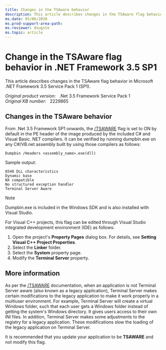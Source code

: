 ```yaml
---
title: Changes in the TSAware behavior
description: This article describes changes in the TSAware flag behavior in .NET Framework 3.5 SP1.
ms.date: 05/06/2020
ms.prod-support-area-path: 
ms.reviewer: dougste
ms.topic: article
---
```

# Change in the TSAware flag behavior in .NET Framework 3.5 SP1

This article describes changes in the TSAware flag behavior in Microsoft .NET Framework 3.5 Service Pack 1 (SP1).

_Original product version:_ &nbsp; .Net 3.5 Framework Service Pack 1  
_Original KB number:_ &nbsp; 2229865

## Changes in the TSAware behavior

From .Net 3.5 Framework SP1 onwards, the [/TSAWARE](/previous-versions/visualstudio/visual-studio-2008/01cfys9z(v=vs.90)) flag is set to ON by default in the PE header of the image produced by the included C# and Visual Basic. NET compilers. It can be verified by running dumpbin.exe on any C#/VB.net assembly built by using those compilers as follows:

```console
Dumpbin /Headers <assembly_name>.exe(dll)
```

Sample output:  

```console
8540 DLL characteristics
Dynamic base
NX compatible
No structured exception handler
Terminal Server Aware
```

> [!NOTE]
> Dumpbin.exe is included in the Windows SDK and is also installed with Visual Studio.

For Visual C++ projects, this flag can be edited through Visual Studio integrated development environment (IDE) as follows:

1. Open the project's **Property Pages** dialog box. For details, see **Setting Visual C++ Project Properties**.
2. Select the **Linker** folder.
3. Select the **System** property page.
4. Modify the **Terminal Server** property.

## More information

As per the [/TSAWARE](/previous-versions/visualstudio/visual-studio-2008/01cfys9z(v=vs.90)) documentation, when an application is not Terminal Server aware (also known as a legacy application), Terminal Server makes certain modifications to the legacy application to make it work properly in a multiuser environment. For example, Terminal Server will create a virtual Windows folder, such that each user gets a Windows folder instead of getting the system's Windows directory. It gives users access to their own INI files. In addition, Terminal Server makes some adjustments to the registry for a legacy application. These modifications slow the loading of the legacy application on Terminal Server.  

It is recommended that you update your application to be **TSAWARE** and not modify this flag.
